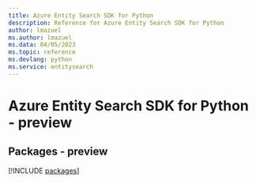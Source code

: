 ```yaml
---
title: Azure Entity Search SDK for Python
description: Reference for Azure Entity Search SDK for Python
author: lmazuel
ms.author: lmazuel
ms.data: 04/05/2023
ms.topic: reference
ms.devlang: python
ms.service: entitysearch
---
```

# Azure Entity Search SDK for Python - preview
## Packages - preview
[!INCLUDE [packages](entity-search-index.md)]
